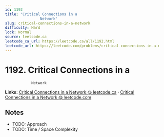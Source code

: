 ```yaml
--- 
id: 1192
title: "Critical Connections in a
                Network"
slug: critical-connections-in-a-network
difficulty: Hard
lock: Normal
source: leetcode.ca
leetcode_ca_url: https://leetcode.ca/all/1192.html
leetcode_url: https://leetcode.com/problems/critical-connections-in-a-network/
---
```


# 1192. Critical Connections in a
                Network

**Links:** [Critical Connections in a
                Network @ leetcode.ca](https://leetcode.ca/all/1192.html) · [Critical Connections in a
                Network @ leetcode.com](https://leetcode.com/problems/critical-connections-in-a-network/)

## Notes
- TODO: Approach
- TODO: Time / Space Complexity
